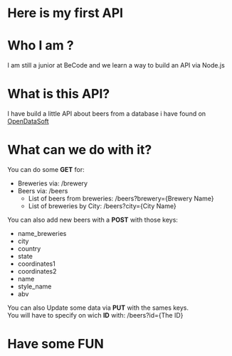 # Here is my first API
# Who I am ?  
I am still a junior at BeCode and we learn a way to build an API via Node.js

# What is this API?
I have build a little API about beers from a database i have found on [OpenDataSoft](https://data.opendatasoft.com/pages/home/)

# What can we do with it?
You can do some **GET** for:  
* Breweries via: /brewery
* Beers via: /beers  
    * List of beers from breweries: /beers?brewery={Brewery Name}  
    * List of breweries by City: /beers?city={City Name}
  
You can also add new beers with a **POST** with those keys: 
* name_breweries  
* city  
* country  
* state  
* coordinates1  
* coordinates2  
* name  
* style_name 
* abv

You can also Update some data via **PUT** with the sames keys.  
You will have to specify on wich **ID** with: /beers?id={The ID}

# Have some FUN